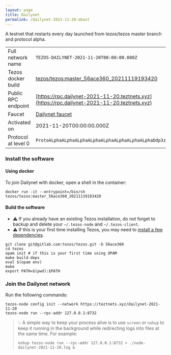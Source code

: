 ```yaml
---
layout: page
title: Dailynet
permalink: /dailynet-2021-11-20-about
---
```


A testnet that restarts every day launched from tezos/tezos master branch and protocol alpha.

| | |
|-------|---------------------|
| Full network name | `TEZOS-DAILYNET-2021-11-20T00:00:00.000Z` |
| Tezos docker build | [tezos/tezos:master_56ace360_20211119193420](https://hub.docker.com/r/tezos/tezos/tags?page=1&ordering=last_updated&name=master_56ace360_20211119193420) |
| Public RPC endpoint | [https://rpc.dailynet-2021-11-20.teztnets.xyz](https://rpc.dailynet-2021-11-20.teztnets.xyz) |
| Faucet | [Dailynet faucet](https://teztnets.xyz/dailynet-2021-11-20-faucet) |
| Activated on | 2021-11-20T00:00:00.000Z |
| Protocol at level 0 |  `ProtoALphaALphaALphaALphaALphaALphaALphaALphaDdp3zK` |




### Install the software

#### Using docker

To join Dailynet with docker, open a shell in the container:

```
docker run -it --entrypoint=/bin/sh tezos/tezos:master_56ace360_20211119193420
```

#### Build the software


- ⚠️  If you already have an existing Tezos installation, do not forget to backup and delete your `~/.tezos-node` and `~/.tezos-client`.
- ⚠️  If this is your first time installing Tezos, you may need to [install a few dependencies](https://tezos.gitlab.io/introduction/howtoget.html#setting-up-the-development-environment-from-scratch).

```
git clone git@gitlab.com:tezos/tezos.git -b 56ace360
cd tezos
opam init # if this is your first time using OPAM
make build-deps
eval $(opam env)
make
export PATH=$(pwd):$PATH
```

### Join the Dailynet network

Run the following commands:

```
tezos-node config init --network https://teztnets.xyz/dailynet-2021-11-20
tezos-node run --rpc-addr 127.0.0.1:8732
```

> 💡 A simple way to keep your process alive is to use `screen` or `nohup` to keep it running in the background while redirecting logs into files at the same time. For example:
>
> ```bash=13
> nohup tezos-node run --rpc-addr 127.0.0.1:8732 > ./node-dailynet-2021-11-20.log &
> ```


